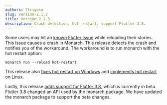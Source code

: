 ```yaml
---
authors: ftrigoso
slug: version-2.1.3
title: Version 2.1.3
description: Crash detection, hot restart, support Flutter 3.8.
---
```


Some users may hit an [known Flutter issue](https://github.com/flutter/flutter/issues/120841)
while reloading their stories. This issue causes a crash in Monarch. This release detects the
crash and notifies you of the workaround. The workaround is to run monarch with the
hot restart option:
```
monarch run --reload hot-restart
```

This release also 
[fixes hot restart on Windows](https://github.com/Dropsource/monarch/issues/56) 
and [implements hot restart on Linux](https://github.com/Dropsource/monarch/issues/70).

Lastly, this release 
[adds support for Flutter 3.8](https://github.com/Dropsource/monarch/issues/80), 
which is currently in beta.
Flutter 3.8 changed an API used by the monarch package. We have updated
the monarch package to support the beta changes. 
